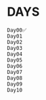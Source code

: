 # DAYS
    Day00✅
    Day01
    Day02
    Day03
    Day04
    Day05
    Day06
    Day07
    Day08
    Day09
    Day10
